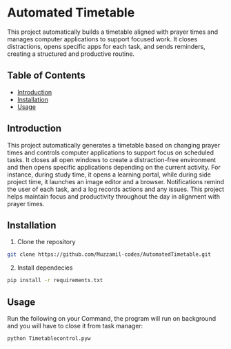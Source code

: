 # Automated Timetable
This project automatically builds a timetable aligned with prayer times and manages computer applications to support focused work. It closes distractions, opens specific apps for each task, and sends reminders, creating a structured and productive routine.

## Table of Contents
- [Introduction](#introduction)
- [Installation](#installation)
- [Usage](#usage)

## Introduction
This project automatically generates a timetable based on changing prayer times and controls computer applications to support focus on scheduled tasks. It closes all open windows to create a distraction-free environment and then opens specific applications depending on the current activity. For instance, during study time, it opens a learning portal, while during side project time, it launches an image editor and a browser. Notifications remind the user of each task, and a log records actions and any issues. This project helps maintain focus and productivity throughout the day in alignment with prayer times.


## Installation
1. Clone the repository

```bash
git clone https://github.com/Muzzamil-codes/AutomatedTimetable.git
```

2. Install dependecies

```bash
pip install -r requirements.txt
```

## Usage

Run the following on your Command, the program will run on background and you will have to close it from task manager:
```bash
python Timetablecontrol.pyw
```
